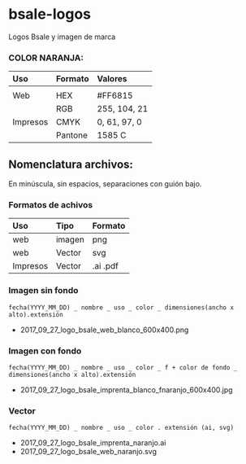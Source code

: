 # bsale-logos
Logos Bsale y imagen de marca



### COLOR NARANJA:
| Uso | Formato | Valores |
| :--- | :--- | :--- |
| | | |
| Web | HEX | #FF6815 |
|    | RGB | 255, 104, 21 |
| Impresos | CMYK | 0, 61, 97, 0 |
|    | Pantone | 1585 C |


## Nomenclatura archivos:

En minúscula, sin espacios, separaciones con guión bajo.

### Formatos de achivos
| Uso | Tipo | Formato |
| :--- | :--- | :--- |
| web | imagen | png |
| web | Vector | svg |
| Impresos | Vector | .ai .pdf |

### Imagen sin fondo
 ```
fecha(YYYY_MM_DD) _ nombre _ uso _ color _ dimensiones(ancho x alto).extensión
 ```
- 2017_09_27_logo_bsale_web_blanco_600x400.png


### Imagen con fondo
 ```
fecha(YYYY_MM_DD) _ nombre _ uso _ color _ f + color de fondo _ dimensiones(ancho x alto).extensión
 ```
- 2017_09_27_logo_bsale_imprenta_blanco_fnaranjo_600x400.jpg

 
 ### Vector
 ```
fecha(YYYY_MM_DD) _ nombre _ uso _ color . extensión (ai, svg)
 ```
- 2017_09_27_logo_bsale_imprenta_naranjo.ai
- 2017_09_27_logo_bsale_web_naranjo.svg

